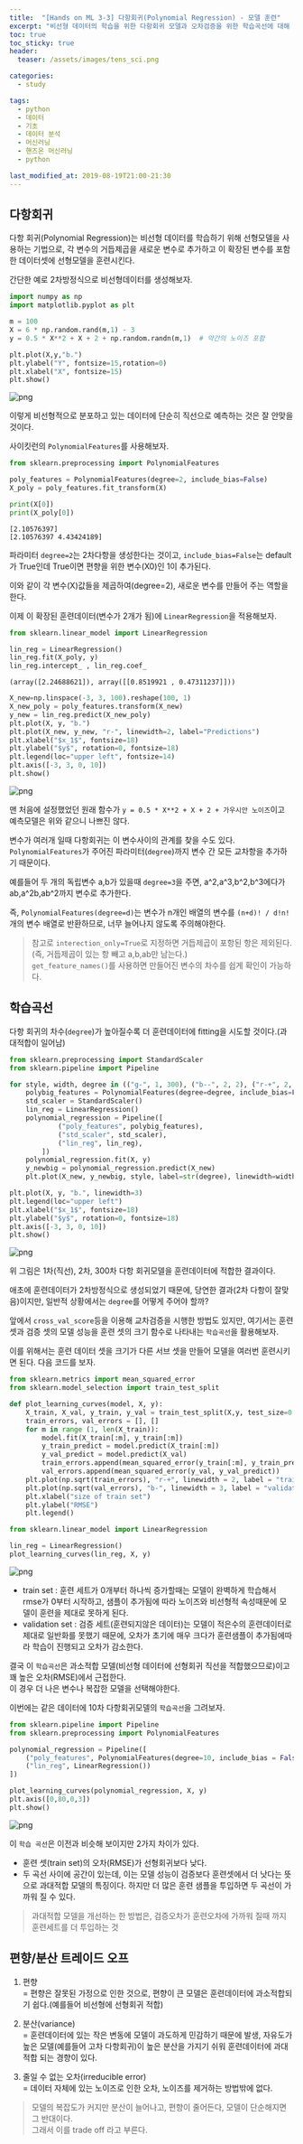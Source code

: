```yaml
---
title:  "[Hands on ML 3-3] 다항회귀(Polynomial Regression) - 모델 훈련"
excerpt: "비선형 데이터의 학습을 위한 다항회귀 모델과 오차검증을 위한 학습곡선에 대해 알아보자"
toc: true
toc_sticky: true
header:
  teaser: /assets/images/tens_sci.png

categories:
  - study

tags:
  - python
  - 데이터
  - 기초
  - 데이터 분석
  - 머신러닝
  - 핸즈온 머신러닝
  - python

last_modified_at: 2019-08-19T21:00-21:30
---
```


## 다항회귀  

다항 회귀(Polynomial Regression)는 비선형 데이터를 학습하기 위해 선형모델을 사용하는 기법으로, 각 변수의 거듭제곱을 새로운 변수로 추가하고 이 확장된 변수를 포함한 데이터셋에 선형모델을 훈련시킨다.  


간단한 예로 2차방정식으로 비선형데이터를 생성해보자.  


```python
import numpy as np
import matplotlib.pyplot as plt

m = 100
X = 6 * np.random.rand(m,1) - 3
y = 0.5 * X**2 + X + 2 + np.random.randn(m,1)  # 약간의 노이즈 포함

plt.plot(X,y,"b.")
plt.ylabel("Y", fontsize=15,rotation=0)
plt.xlabel("X", fontsize=15)
plt.show()
```


![png](/assets/images/ML/chap3/output_2_0.png)


이렇게 비선형적으로 분포하고 있는 데이터에 단순히 직선으로 예측하는 것은 잘 안맞을 것이다.  


사이킷런의 `PolynomialFeatures`를 사용해보자.  


```python
from sklearn.preprocessing import PolynomialFeatures

poly_features = PolynomialFeatures(degree=2, include_bias=False)
X_poly = poly_features.fit_transform(X)

print(X[0])
print(X_poly[0])
```

    [2.10576397]
    [2.10576397 4.43424189]
    

파라미터 `degree=2`는 2차다항을 생성한다는 것이고, `include_bias=False`는 default가 True인데 True이면 편향을 위한 변수(X0)인 1이 추가된다.  

이와 같이 각 변수(X)값들을 제곱하여(degree=2), 새로운 변수를 만들어 주는 역할을 한다.  


이제 이 확장된 훈련데이터(변수가 2개가 됨)에 `LinearRegression`을 적용해보자.  


```python
from sklearn.linear_model import LinearRegression

lin_reg = LinearRegression()
lin_reg.fit(X_poly, y)
lin_reg.intercept_ , lin_reg.coef_
```




    (array([2.24688621]), array([[0.8519921 , 0.47311237]]))




```python
X_new=np.linspace(-3, 3, 100).reshape(100, 1)
X_new_poly = poly_features.transform(X_new)
y_new = lin_reg.predict(X_new_poly)
plt.plot(X, y, "b.")
plt.plot(X_new, y_new, "r-", linewidth=2, label="Predictions")
plt.xlabel("$x_1$", fontsize=18)
plt.ylabel("$y$", rotation=0, fontsize=18)
plt.legend(loc="upper left", fontsize=14)
plt.axis([-3, 3, 0, 10])
plt.show()
```


![png](/assets/images/ML/chap3/output_8_0.png)


맨 처음에 설정했었던 원래 함수가 `y = 0.5 * X**2 + X + 2 + 가우시안 노이즈`이고 예측모델은 위와 같으니 나쁘진 않다.  


변수가 여러개 일때 다항회귀는 이 변수사이의 관계를 찾을 수도 있다.  
`PolynomialFeatures`가 주어진 파라미터(`degree`)까지 변수 간 모든 교차항을 추가하기 때문이다.  


예를들어 두 개의 독립변수 a,b가 있을때 `degree=3`을 주면, a^2,a^3,b^2,b^3에다가 ab,a^2b,ab^2까지 변수로 추가한다.  


즉, `PolynomialFeatures(degree=d)`는 변수가 n개인 배열의 변수를 `(n+d)! / d!n!`개의 변수 배열로 반환하므로, 너무 늘어나지 않도록 주의해야한다.  

> 참고로 `interection_only=True`로 지정하면 거듭제곱이 포항된 항은 제외된다.  
> (즉, 거듭제곱이 있는 항 빼고 a,b,ab만 남는다.)  
> `get_feature_names()`를 사용하면 만들어진 변수의 차수를 쉽게 확인이 가능하다.  

## 학습곡선  

다항 회귀의 차수(`degree`)가 높아질수록 더 훈련데이터에 fitting을 시도할 것이다.(과대적합이 일어남)  


```python
from sklearn.preprocessing import StandardScaler
from sklearn.pipeline import Pipeline

for style, width, degree in (("g-", 1, 300), ("b--", 2, 2), ("r-+", 2, 1)):
    polybig_features = PolynomialFeatures(degree=degree, include_bias=False)
    std_scaler = StandardScaler()
    lin_reg = LinearRegression()
    polynomial_regression = Pipeline([
            ("poly_features", polybig_features),
            ("std_scaler", std_scaler),
            ("lin_reg", lin_reg),
        ])
    polynomial_regression.fit(X, y)
    y_newbig = polynomial_regression.predict(X_new)
    plt.plot(X_new, y_newbig, style, label=str(degree), linewidth=width)

plt.plot(X, y, "b.", linewidth=3)
plt.legend(loc="upper left")
plt.xlabel("$x_1$", fontsize=18)
plt.ylabel("$y$", rotation=0, fontsize=18)
plt.axis([-3, 3, 0, 10])
plt.show()
```


![png](/assets/images/ML/chap3/output_12_0.png)


위 그림은 1차(직선), 2차, 300차 다항 회귀모델을 훈련데이터에 적합한 결과이다.  


애초에 훈련데이터가 2차방정식으로 생성되었기 때문에, 당연한 결과(2차 다항이 잘맞음)이지만, 일반적 상황에서는 `degree`를 어떻게 주어야 할까?  


앞에서 `cross_val_score`등을 이용해 교차검증을 시행한 방법도 있지만, 여기서는 훈련 셋과 검증 셋의 모델 성능을 훈련 셋의 크기 함수로 나타내는 `학습곡선`을 활용해보자.  


이를 위해서는 훈련 데이터 셋을 크기가 다른 서브 셋을 만들어 모델을 여러번 훈련시키면 된다.  다음 코드를 보자.  


```python
from sklearn.metrics import mean_squared_error
from sklearn.model_selection import train_test_split

def plot_learning_curves(model, X, y):
    X_train, X_val, y_train, y_val = train_test_split(X,y, test_size=0.2)
    train_errors, val_errors = [], []
    for m in range (1, len(X_train)):
        model.fit(X_train[:m], y_train[:m])
        y_train_predict = model.predict(X_train[:m])
        y_val_predict = model.predict(X_val)
        train_errors.append(mean_squared_error(y_train[:m], y_train_predict))
        val_errors.append(mean_squared_error(y_val, y_val_predict))
    plt.plot(np.sqrt(train_errors), "r-+", linewidth = 2, label = "train set")
    plt.plot(np.sqrt(val_errors), "b-", linewidth = 3, label = "validation set") 
    plt.xlabel("size of train set")
    plt.ylabel("RMSE")
    plt.legend()
```


```python
from sklearn.linear_model import LinearRegression

lin_reg = LinearRegression()
plot_learning_curves(lin_reg, X, y)
```


![png](/assets/images/ML/chap3/output_15_0.png)


- train set : 훈련 세트가 0개부터 하나씩 증가할때는 모델이 완벽하게 학습해서 rmse가 0부터 시작하고, 샘플이 추가됨에 따라 노이즈와 비선형적 속성때문에 모델이 훈련을 제대로 못하게 된다.  
- validation set : 검증 세트(훈련되지않은 데이터)는 모델이 적은수의 훈련데이터로 제대로 일반화를 못했기 때문에, 오차가 초기에 매우 크다가 훈련샘플이 추가됨에따라 학습이 진행되고 오차가 감소한다.  


결국 이 `학습곡선`은 과소적합 모델(비선형 데이터에 선형회귀 직선을 적합했으므로)이고 꽤 높은 오차(RMSE)에서 근접한다.  
이 경우 더 나은 변수나 복잡한 모델을 선택해야한다.  


이번에는 같은 데이터에 10차 다항회귀모델의 `학습곡선`을 그려보자.  


```python
from sklearn.pipeline import Pipeline
from sklearn.preprocessing import PolynomialFeatures

polynomial_regression = Pipeline([
    ("poly_features", PolynomialFeatures(degree=10, include_bias = False)),
    ("lin_reg", LinearRegression())
])

plot_learning_curves(polynomial_regression, X, y)
plt.axis([0,80,0,3])
plt.show()
```


![png](/assets/images/ML/chap3/output_17_0.png)


이 `학습 곡선`은 이전과 비슷해 보이지만 2가지 차이가 있다.  


- 훈련 셋(train set)의 오차(RMSE)가 선형회귀보다 낮다.  
- 두 곡선 사이에 공간이 있는데, 이는 모델 성능이 검증보다 훈련셋에서 더 낫다는 뜻으로 과대적합 모델의 특징이다.  하지만 더 많은 훈련 샘플을 투입하면 두 곡선이 가까워 질 수 있다.  


> 과대적합 모델을 개선하는 한 방법은, 검증오차가 훈련오차에 가까워 질때 까지 훈련세트를 더 투입하는 것  

## 편향/분산 트레이드 오프

1. 편향  
= 편향은 잘못된 가정으로 인한 것으로, 편향이 큰 모델은 훈련데이터에 과소적합되기 쉽다.(예를들어 비선형에 선형회귀 적합)  


2. 분산(variance)  
= 훈련데이터에 있는 작은 변동에 모델이 과도하게 민감하기 때문에 발생, 자유도가 높은 모델(예를들어 고차 다항회귀)이 높은 분산을 가지기 쉬워 훈련데이터에 과대적합 되는 경향이 있다.  


3. 줄일 수 없는 오차(irreducible error)  
= 데이터 자체에 있는 노이즈로 인한 오차, 노이즈를 제거하는 방법밖에 없다.  



> 모델의 복잡도가 커지만 분산이 늘어나고, 편향이 줄어든다, 모델이 단순해지면 그 반대이다.  
> 그래서 이를 trade off 라고 부른다.  

